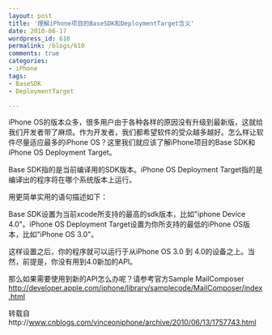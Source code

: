 ```yaml
---
layout: post
title: '理解iPhone项目的BaseSDK和DeploymentTarget含义'
date: 2010-06-17
wordpress_id: 610
permalink: /blogs/610
comments: true
categories:
- iPhone
tags:
- BaseSDK
- DeploymentTarget

---
```

iPhone OS的版本众多，很多用户由于各种各样的原因没有升级到最新版，这就给我们开发者带了麻烦。作为开发者，我们都希望软件的受众越多越好。怎么样让软件尽量适应最多的iPhone OS？这里我们就应该了解iPhone项目的Base SDK和iPhone OS Deployment Target。

Base SDK指的是当前编译用的SDK版本。iPhone OS Deployment Target指的是编译出的程序将在哪个系统版本上运行。

用更简单实用的语句描述如下：

Base SDK设置为当前xcode所支持的最高的sdk版本，比如"iphone Device 4.0"。iPhone OS Deployment Target设置为你所支持的最低的iPhone OS版本，比如"iPhone OS 3.0"。

这样设置之后，你的程序就可以运行于从iPhone OS 3.0 到 4.0的设备之上。当然，前提是，你没有用到4.0新加的API。

那么如果需要使用到新的API怎么办呢？请参考官方Sample MailComposer <a href="http://developer.apple.com/iphone/library/samplecode/MailComposer/index.html" target="_blank">http://developer.apple.com/iphone/library/samplecode/MailComposer/index.html</a>

转载自http://www.cnblogs.com/vinceoniphone/archive/2010/06/13/1757743.html
